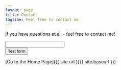 ```yaml
---
layout: page
title: Contact
tagline: Feel free to contact me
---
```


If you have questions at all - feel free to contact me!

<form action="https://getsimpleform.com/messages?form_api_token=5fa0a595a9f168652764f77005c9c7c0" method="post">
  <input type='text' name='test' /><br>
  <input type='submit' value='Test form' />
</form>

[Go to the Home Page]({{ site.url }}{{ site.baseurl }})
